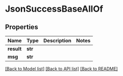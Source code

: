 # JsonSuccessBaseAllOf


## Properties
Name | Type | Description | Notes
------------ | ------------- | ------------- | -------------
**result** | **str** |  | 
**msg** | **str** |  | 

[[Back to Model list]](../README.md#documentation-for-models) [[Back to API list]](../README.md#documentation-for-api-endpoints) [[Back to README]](../README.md)


